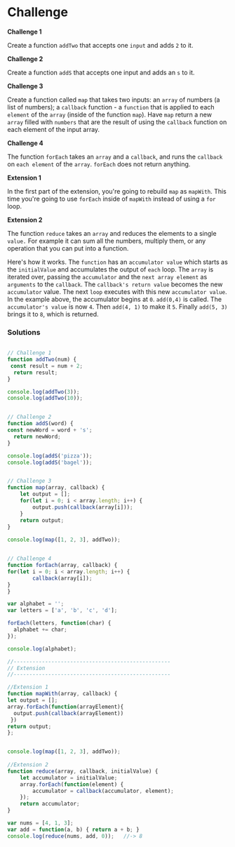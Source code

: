 # Challenge

**Challenge 1** 

Create a function `addTwo` that accepts one `input` and adds `2` to it.

**Challenge 2**

Create a function `addS` that accepts one input and adds an `s` to it.

**Challenge 3**

Create a function called `map` that takes two inputs: an `array` of numbers (a list of numbers); a `callback` function - a `function` that is applied to each `element` of the `array` (inside of the function `map`). Have `map` return a new `array` filled with `numbers` that are the result of using the `callback` function on each element of the input array.

  
**Challenge 4** 

The function `forEach` takes an `array` and a `callback`, and runs the `callback` on `each element` of the `array`. `forEach` does not return anything.

**Extension 1**

In the first part of the extension, you're going to rebuild `map` as `mapWith`. This time you're going to use `forEach` inside of `mapWith` instead of using a `for` loop.

**Extension 2**

The function `reduce` takes an `array` and reduces the elements to a single `value.` For example it can sum all the numbers, multiply them, or any operation that you can put into a function.

Here's how it works. The `function` has an `accumulator value` which starts as the `initialValue` and accumulates the output of `each` loop. The `array` is iterated over, passing the `accumulator` and the `next array element` as `arguments` to the `callback`. The `callback's return value` becomes the new `accumulator` value. The next `loop` executes with this new `accumulator value`. In the example above, the accumulator begins at `0`. `add(0,4)` is called. The `accumulator's value` is now `4`. Then `add(4, 1)` to make it `5`. Finally `add(5, 3)` brings it to `8`, which is returned.

### Solutions

```js

// Challenge 1
function addTwo(num) {
 const result = num + 2;
  return result;
}

console.log(addTwo(3));
console.log(addTwo(10));


// Challenge 2
function addS(word) {
const newWord = word + 's';
  return newWord;
}

console.log(addS('pizza'));
console.log(addS('bagel'));


// Challenge 3
function map(array, callback) {
	let output = [];
	for(let i = 0; i < array.length; i++) {
		output.push(callback(array[i]));
	}
	return output;
}
 
console.log(map([1, 2, 3], addTwo));


// Challenge 4
function forEach(array, callback) {
for(let i = 0; i < array.length; i++) {
		callback(array[i]);
}
}

var alphabet = '';
var letters = ['a', 'b', 'c', 'd'];

forEach(letters, function(char) {
  alphabet += char;
});

console.log(alphabet); 

//--------------------------------------------------
// Extension
//--------------------------------------------------

//Extension 1
function mapWith(array, callback) {
let output = [];
array.forEach(function(arrayElement){
  output.push(callback(arrayElement))
 })
return output;
};


console.log(map([1, 2, 3], addTwo));
  
//Extension 2
function reduce(array, callback, initialValue) {
	let accumulator = initialValue;
	array.forEach(function(element) {
		accumulator = callback(accumulator, element);
	});
	return accumulator;
}

var nums = [4, 1, 3];
var add = function(a, b) { return a + b; }
console.log(reduce(nums, add, 0));   //-> 8
```

